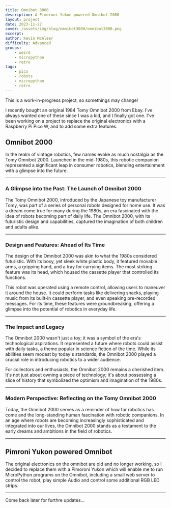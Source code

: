 ```yaml
---
title: Omnibot 3000
description: A Pimoroni Yukon powered Omnibot 2000
layout: project
date: 2023-11-27
cover: /assets/img/blog/omnibot3000/omnibot3000.png
excerpt:
author: Kevin McAleer
difficulty: Advanced
groups:
    - weird
    - micropython
    - retro
tags:
    - pico
    - robots
    - micropython
    - retro
---
```


This is a work-in-progress project, so somethings may change!

I recently bought an original 1984 Tomy Omnibot 2000 from Ebay. I've always wanted one of these since I was a kid, and I finally got one. I've been working on a project to replace the original electronics with a Raspberry Pi Pico W, and to add some extra features.

## Omnibot 2000

In the realm of vintage robotics, few names evoke as much nostalgia as the Tomy Omnibot 2000. Launched in the mid-1980s, this robotic companion represented a significant leap in consumer robotics, blending entertainment with a glimpse into the future.

---

### A Glimpse into the Past: The Launch of Omnibot 2000

The Tomy Omnibot 2000, introduced by the Japanese toy manufacturer Tomy, was part of a series of personal robots designed for home use. It was a dream come true for many during the 1980s, an era fascinated with the idea of robots becoming part of daily life. The Omnibot 2000, with its futuristic design and capabilities, captured the imagination of both children and adults alike.

---

### Design and Features: Ahead of Its Time

The design of the Omnibot 2000 was akin to what the 1980s considered futuristic. With its boxy, yet sleek white plastic body, it featured movable arms, a gripping hand, and a tray for carrying items. The most striking feature was its head, which housed the cassette player that controlled its functions.

This robot was operated using a remote control, allowing users to maneuver it around the house. It could perform tasks like delivering snacks, playing music from its built-in cassette player, and even speaking pre-recorded messages. For its time, these features were groundbreaking, offering a glimpse into the potential of robotics in everyday life.

---

### The Impact and Legacy

The Omnibot 2000 wasn't just a toy; it was a symbol of the era's technological aspirations. It represented a future where robots could assist with daily tasks, a theme popular in science fiction of the time. While its abilities seem modest by today's standards, the Omnibot 2000 played a crucial role in introducing robotics to a wider audience.

For collectors and enthusiasts, the Omnibot 2000 remains a cherished item. It's not just about owning a piece of technology; it's about possessing a slice of history that symbolized the optimism and imagination of the 1980s.

---

### Modern Perspective: Reflecting on the Tomy Omnibot 2000

Today, the Omnibot 2000 serves as a reminder of how far robotics has come and the long-standing human fascination with robotic companions. In an age where robots are becoming increasingly sophisticated and integrated into our lives, the Omnibot 2000 stands as a testament to the early dreams and ambitions in the field of robotics.

---

## Pimroni Yukon powered Omnibot

The original electronics on the omnibot are old and no longer working, so I decided to replace them with a Pimoroni Yukon which will enable me to run MicroPython programs on the Omnibot, including a small web server to control the robot, play simple Audio and control some additional RGB LED strips.

---

Come back later for furthre updates...
